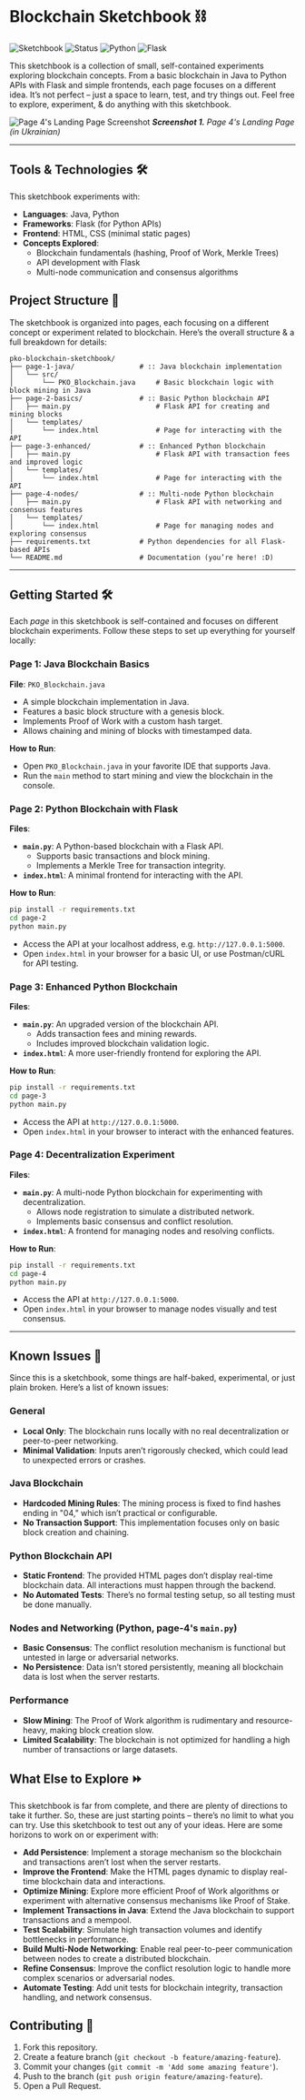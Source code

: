 # Blockchain Sketchbook ⛓️

![Sketchbook](https://img.shields.io/badge/Type-Sketchbook-blueviolet?&logoColor=white)
![Status](https://img.shields.io/badge/Status-Experimental-yellow)
![Python](https://img.shields.io/badge/Python-3.8+-blue?logo=python&logoColor=white)
![Flask](https://img.shields.io/badge/Framework-Flask-000000?logo=flask&logoColor=white)

This sketchbook is a collection of small, self-contained experiments exploring blockchain concepts. From a basic blockchain in Java to Python APIs with Flask and simple frontends, each page focuses on a different idea. It’s not perfect – just a space to learn, test, and try things out. Feel free to explore, experiment, & do anything with this sketchbook.

![Page 4's Landing Page Screenshot](assets/example-landing-page.png)
_**Screenshot 1.** Page 4's Landing Page (in Ukrainian)_

---

## Tools & Technologies 🛠️  

This sketchbook experiments with:  
- **Languages**: Java, Python  
- **Frameworks**: Flask (for Python APIs)  
- **Frontend**: HTML, CSS (minimal static pages)  
- **Concepts Explored**:  
   - Blockchain fundamentals (hashing, Proof of Work, Merkle Trees)  
   - API development with Flask  
   - Multi-node communication and consensus algorithms  

## Project Structure 📂 

The sketchbook is organized into pages, each focusing on a different concept or experiment related to blockchain. Here’s the overall structure & a full breakdown for details:

```plaintext
pko-blockchain-sketchbook/
├── page-1-java/                # :: Java blockchain implementation
│   └── src/
│       └── PKO_Blockchain.java     # Basic blockchain logic with block mining in Java
├── page-2-basics/              # :: Basic Python blockchain API
│   ├── main.py                     # Flask API for creating and mining blocks
│   └── templates/              
│       └── index.html              # Page for interacting with the API
├── page-3-enhanced/            # :: Enhanced Python blockchain
│   ├── main.py                     # Flask API with transaction fees and improved logic
│   └── templates/              
│       └── index.html              # Page for interacting with the API
├── page-4-nodes/               # :: Multi-node Python blockchain
│   ├── main.py                     # Flask API with networking and consensus features
│   └── templates/              
│       └── index.html              # Page for managing nodes and exploring consensus
├── requirements.txt            # Python dependencies for all Flask-based APIs
└── README.md                   # Documentation (you’re here! :D)
```

---

## Getting Started 🛠️  

Each _page_ in this sketchbook is self-contained and focuses on different blockchain experiments. Follow these steps to set up everything for yourself locally:

### **Page 1:** Java Blockchain Basics  
**File**: `PKO_Blockchain.java`  
- A simple blockchain implementation in Java.  
- Features a basic block structure with a genesis block.  
- Implements Proof of Work with a custom hash target.  
- Allows chaining and mining of blocks with timestamped data.  

**How to Run**:  
- Open `PKO_Blockchain.java` in your favorite IDE that supports Java.  
- Run the `main` method to start mining and view the blockchain in the console.  

### **Page 2:** Python Blockchain with Flask  
**Files**:  
- **`main.py`**: A Python-based blockchain with a Flask API.  
  - Supports basic transactions and block mining.  
  - Implements a Merkle Tree for transaction integrity.  
- **`index.html`**: A minimal frontend for interacting with the API.  

**How to Run**:  
```bash
pip install -r requirements.txt
cd page-2
python main.py
```
- Access the API at your localhost address, e.g. `http://127.0.0.1:5000`.  
- Open `index.html` in your browser for a basic UI, or use Postman/cURL for API testing.

### **Page 3:** Enhanced Python Blockchain  
**Files**:  
- **`main.py`**: An upgraded version of the blockchain API.  
  - Adds transaction fees and mining rewards.  
  - Includes improved blockchain validation logic.  
- **`index.html`**: A more user-friendly frontend for exploring the API.  

**How to Run**:  
```bash
pip install -r requirements.txt
cd page-3
python main.py
```
- Access the API at `http://127.0.0.1:5000`.  
- Open `index.html` in your browser to interact with the enhanced features.  

### **Page 4:** Decentralization Experiment  
**Files**:  
- **`main.py`**: A multi-node Python blockchain for experimenting with decentralization.  
  - Allows node registration to simulate a distributed network.  
  - Implements basic consensus and conflict resolution.  
- **`index.html`**: A frontend for managing nodes and resolving conflicts.  

**How to Run**:  
```bash
pip install -r requirements.txt
cd page-4
python main.py
```
- Access the API at `http://127.0.0.1:5000`.  
- Open `index.html` in your browser to manage nodes visually and test consensus.

---

## Known Issues 👾 

Since this is a sketchbook, some things are half-baked, experimental, or just plain broken. Here’s a list of known issues:

### General  
- **Local Only**: The blockchain runs locally with no real decentralization or peer-to-peer networking.  
- **Minimal Validation**: Inputs aren’t rigorously checked, which could lead to unexpected errors or crashes.  

### Java Blockchain  
- **Hardcoded Mining Rules**: The mining process is fixed to find hashes ending in "04," which isn’t practical or configurable.  
- **No Transaction Support**: This implementation focuses only on basic block creation and chaining.  

### Python Blockchain API  
- **Static Frontend**: The provided HTML pages don’t display real-time blockchain data. All interactions must happen through the backend.  
- **No Automated Tests**: There’s no formal testing setup, so all testing must be done manually.  

### Nodes and Networking (Python, page-4's `main.py`)  
- **Basic Consensus**: The conflict resolution mechanism is functional but untested in large or adversarial networks.  
- **No Persistence**: Data isn’t stored persistently, meaning all blockchain data is lost when the server restarts.  

### Performance  
- **Slow Mining**: The Proof of Work algorithm is rudimentary and resource-heavy, making block creation slow.  
- **Limited Scalability**: The blockchain is not optimized for handling a high number of transactions or large datasets.  

## What Else to Explore ⏩

This sketchbook is far from complete, and there are plenty of directions to take it further. So, these are just starting points – there’s no limit to what you can try. Use this sketchbook to test out any of your ideas. Here are some horizons to work on or experiment with:  

- **Add Persistence**: Implement a storage mechanism so the blockchain and transactions aren’t lost when the server restarts.  
- **Improve the Frontend**: Make the HTML pages dynamic to display real-time blockchain data and interactions.  
- **Optimize Mining**: Explore more efficient Proof of Work algorithms or experiment with alternative consensus mechanisms like Proof of Stake.  
- **Implement Transactions in Java**: Extend the Java blockchain to support transactions and a mempool.  
- **Test Scalability**: Simulate high transaction volumes and identify bottlenecks in performance.  
- **Build Multi-Node Networking**: Enable real peer-to-peer communication between nodes to create a distributed blockchain.  
- **Refine Consensus**: Improve the conflict resolution logic to handle more complex scenarios or adversarial nodes.  
- **Automate Testing**: Add unit tests for blockchain integrity, transaction handling, and network consensus.  

## Contributing 🤝

1. Fork this repository.
2. Create a feature branch (`git checkout -b feature/amazing-feature`).
3. Commit your changes (`git commit -m 'Add some amazing feature'`).
4. Push to the branch (`git push origin feature/amazing-feature`).
5. Open a Pull Request.